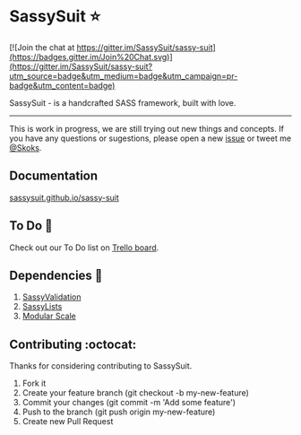 SassySuit :star:
=========

[![Join the chat at https://gitter.im/SassySuit/sassy-suit](https://badges.gitter.im/Join%20Chat.svg)](https://gitter.im/SassySuit/sassy-suit?utm_source=badge&utm_medium=badge&utm_campaign=pr-badge&utm_content=badge)

SassySuit - is a handcrafted SASS framework, built with love. 
 
<hr>

This is work in progress, we are still trying out new things and concepts.
If you have any questions or sugestions, please open a new [issue](https://github.com/SassySuit/sassySuit/issues/new) 
or tweet me [@Skoks](https://twitter.com/VladimirSkoks).

## Documentation

[sassysuit.github.io/sassy-suit](http://sassysuit.github.io/sassy-suit)

## To Do :construction:

Check out our To Do list on [Trello board](https://trello.com/b/auSCHtYg/development).

## Dependencies :gem:

1. [SassyValidation](https://github.com/Skoks/sassyValidation)
2. [SassyLists](https://github.com/at-import/SassyLists)
3. [Modular Scale](https://github.com/at-import/modular-scale)

## Contributing :octocat:

Thanks for considering contributing to SassySuit.

1. Fork it 
2. Create your feature branch (git checkout -b my-new-feature)
3. Commit your changes (git commit -m 'Add some feature')
4. Push to the branch (git push origin my-new-feature)
5. Create new Pull Request

